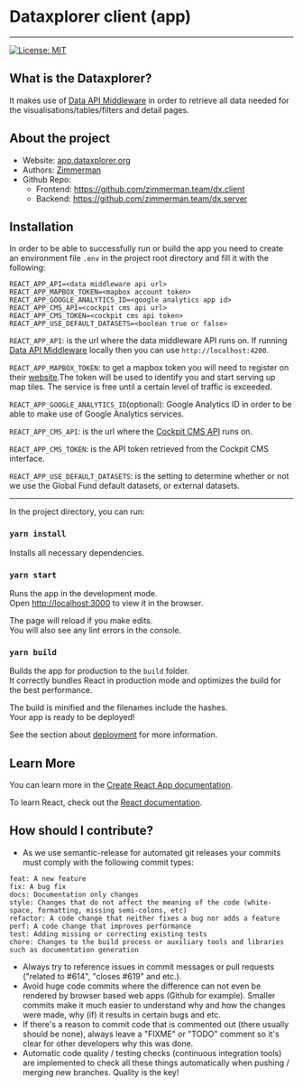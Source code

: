# Dataxplorer client (app)

---

[![License: MIT](https://img.shields.io/badge/License-MIT-blue.svg)](https://github.com/zimmerman.team/dx.client/blob/main/LICENSE.MD)

## What is the Dataxplorer?

It makes use of [Data API Middleware](https://github.com/zimmerman.team/dx.server/) in order to retrieve all data needed for the visualisations/tables/filters and detail pages.

## About the project

- Website: <a href="https://data.theglobalfund.org" target="_blank">app.dataxplorer.org</a>
- Authors: <a href="https://www.zimmerman.team/" target="_blank">Zimmerman</a>
- Github Repo:
  - Frontend: <a href="https://github.com/zimmerman.team/dx.client" target="_blank">https://github.com/zimmerman.team/dx.client</a>
  - Backend: <a href="https://github.com/globalfund/data-explorer-server" target="_blank">https://github.com/zimmerman.team/dx.server</a>

## Installation

In order to be able to successfully run or build the app you need to create an environment file `.env` in the project root directory and fill it with the following:

```
REACT_APP_API=<data middleware api url>
REACT_APP_MAPBOX_TOKEN=<mapbox account token>
REACT_APP_GOOGLE_ANALYTICS_ID=<google analytics app id>
REACT_APP_CMS_API=<cockpit cms api url>
REACT_APP_CMS_TOKEN=<cockpit cms api token>
REACT_APP_USE_DEFAULT_DATASETS=<boolean true or false>
```

`REACT_APP_API`: is the url where the data middleware API runs on. If running [Data API Middleware](https://github.com/globalfund/data-explorer-server/) locally then you can use `http://localhost:4200`.

`REACT_APP_MAPBOX_TOKEN`: to get a mapbox token you will need to register on their [website](https://www.mapbox.com).The token will be used to identify you and start serving up map tiles. The service is free until a certain level of traffic is exceeded.

`REACT_APP_GOOGLE_ANALYTICS_ID`(optional): Google Analytics ID in order to be able to make use of Google Analytics services.

`REACT_APP_CMS_API`: is the url where the [Cockpit CMS API](https://github.com/zimmerman-team/the-data-explorer-cms/) runs on.

`REACT_APP_CMS_TOKEN`: is the API token retrieved from the Cockpit CMS interface.

`REACT_APP_USE_DEFAULT_DATASETS`: is the setting to determine whether or not we use the Global Fund default datasets, or external datasets.

---

In the project directory, you can run:

### `yarn install`

Installs all necessary dependencies.

### `yarn start`

Runs the app in the development mode.<br />
Open [http://localhost:3000](http://localhost:3000) to view it in the browser.

The page will reload if you make edits.<br />
You will also see any lint errors in the console.

### `yarn build`

Builds the app for production to the `build` folder.<br />
It correctly bundles React in production mode and optimizes the build for the best performance.

The build is minified and the filenames include the hashes.<br />
Your app is ready to be deployed!

See the section about [deployment](https://facebook.github.io/create-react-app/docs/deployment) for more information.

## Learn More

You can learn more in the [Create React App documentation](https://facebook.github.io/create-react-app/docs/getting-started).

To learn React, check out the [React documentation](https://reactjs.org/).

## How should I contribute?

- As we use semantic-release for automated git releases your commits must comply with the following commit types:

```
feat: A new feature
fix: A bug fix
docs: Documentation only changes
style: Changes that do not affect the meaning of the code (white-space, formatting, missing semi-colons, etc)
refactor: A code change that neither fixes a bug nor adds a feature
perf: A code change that improves performance
test: Adding missing or correcting existing tests
chore: Changes to the build process or auxiliary tools and libraries such as documentation generation
```

- Always try to reference issues in commit messages or pull requests ("related to #614", "closes #619" and etc.).
- Avoid huge code commits where the difference can not even be rendered by browser based web apps (Github for example). Smaller commits make it much easier to understand why and how the changes were made, why (if) it results in certain bugs and etc.
- If there's a reason to commit code that is commented out (there usually should be none), always leave a "FIXME" or "TODO" comment so it's clear for other developers why this was done.
- Automatic code quality / testing checks (continuous integration tools) are implemented to check all these things automatically when pushing / merging new branches. Quality is the key!
